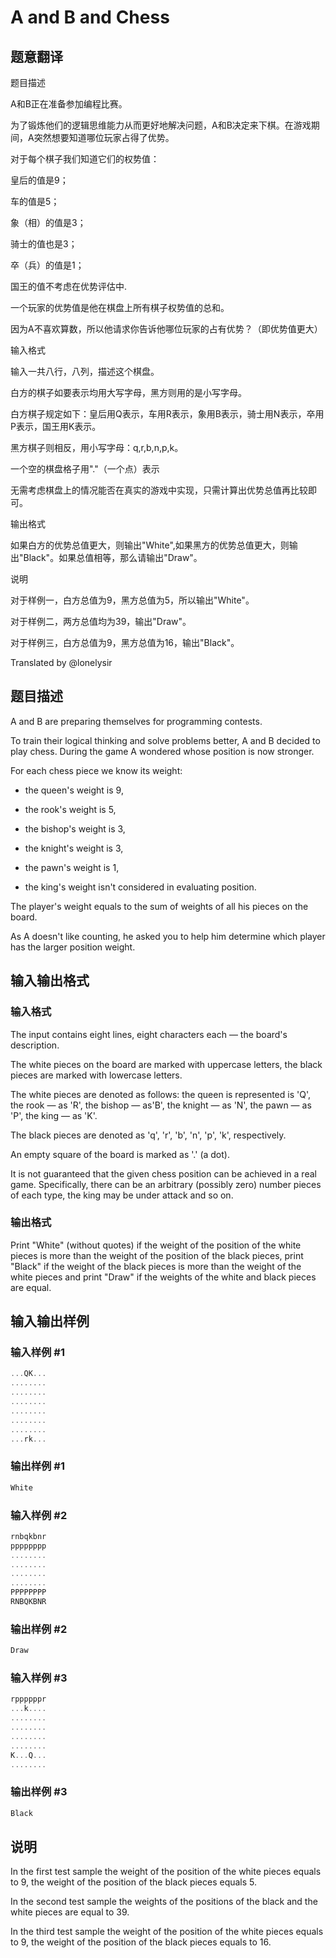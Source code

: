 # A and B and Chess

## 题意翻译

题目描述

A和B正在准备参加编程比赛。

为了锻炼他们的逻辑思维能力从而更好地解决问题，A和B决定来下棋。在游戏期间，A突然想要知道哪位玩家占得了优势。

对于每个棋子我们知道它们的权势值：

皇后的值是9；

车的值是5；

象（相）的值是3；

骑士的值也是3；

卒（兵）的值是1；

国王的值不考虑在优势评估中.

一个玩家的优势值是他在棋盘上所有棋子权势值的总和。

因为A不喜欢算数，所以他请求你告诉他哪位玩家的占有优势？（即优势值更大）

输入格式

输入一共八行，八列，描述这个棋盘。

白方的棋子如要表示均用大写字母，黑方则用的是小写字母。

白方棋子规定如下：皇后用Q表示，车用R表示，象用B表示，骑士用N表示，卒用P表示，国王用K表示。

黑方棋子则相反，用小写字母：q,r,b,n,p,k。

一个空的棋盘格子用"."（一个点）表示

无需考虑棋盘上的情况能否在真实的游戏中实现，只需计算出优势总值再比较即可。

输出格式

如果白方的优势总值更大，则输出"White",如果黑方的优势总值更大，则输出"Black"。如果总值相等，那么请输出"Draw"。

说明

对于样例一，白方总值为9，黑方总值为5，所以输出"White"。

对于样例二，两方总值均为39，输出"Draw"。

对于样例三，白方总值为9，黑方总值为16，输出"Black"。

Translated by @lonelysir 

## 题目描述

A and B are preparing themselves for programming contests.

To train their logical thinking and solve problems better, A and B decided to play chess. During the game A wondered whose position is now stronger.

For each chess piece we know its weight:

- the queen's weight is 9,

- the rook's weight is 5,

- the bishop's weight is 3,

- the knight's weight is 3,

- the pawn's weight is 1,

- the king's weight isn't considered in evaluating position.

The player's weight equals to the sum of weights of all his pieces on the board.

As A doesn't like counting, he asked you to help him determine which player has the larger position weight.

## 输入输出格式

### 输入格式

The input contains eight lines, eight characters each — the board's description.

The white pieces on the board are marked with uppercase letters, the black pieces are marked with lowercase letters.

The white pieces are denoted as follows: the queen is represented is 'Q', the rook — as 'R', the bishop — as'B', the knight — as 'N', the pawn — as 'P', the king — as 'K'.

The black pieces are denoted as 'q', 'r', 'b', 'n', 'p', 'k', respectively.

An empty square of the board is marked as '.' (a dot).

It is not guaranteed that the given chess position can be achieved in a real game. Specifically, there can be an arbitrary (possibly zero) number pieces of each type, the king may be under attack and so on.

### 输出格式

Print "White" (without quotes) if the weight of the position of the white pieces is more than the weight of the position of the black pieces, print "Black" if the weight of the black pieces is more than the weight of the white pieces and print "Draw" if the weights of the white and black pieces are equal.

## 输入输出样例

### 输入样例 #1

```cpp
...QK...
........
........
........
........
........
........
...rk...

```
### 输出样例 #1

```cpp
White

```
### 输入样例 #2

```cpp
rnbqkbnr
pppppppp
........
........
........
........
PPPPPPPP
RNBQKBNR

```
### 输出样例 #2

```cpp
Draw

```
### 输入样例 #3

```cpp
rppppppr
...k....
........
........
........
........
K...Q...
........

```
### 输出样例 #3

```cpp
Black

```
## 说明

In the first test sample the weight of the position of the white pieces equals to 9, the weight of the position of the black pieces equals 5.

In the second test sample the weights of the positions of the black and the white pieces are equal to 39.

In the third test sample the weight of the position of the white pieces equals to 9, the weight of the position of the black pieces equals to 16.

